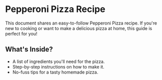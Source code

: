 # Pepperoni Pizza Recipe

This document shares an easy-to-follow Pepperoni Pizza recipe. If you're new to cooking or want to make a delicious pizza at home, this guide is perfect for you!

## What's Inside?
- A list of ingredients you'll need for the pizza.
- Step-by-step instructions on how to make it.
- No-fuss tips for a tasty homemade pizza.
